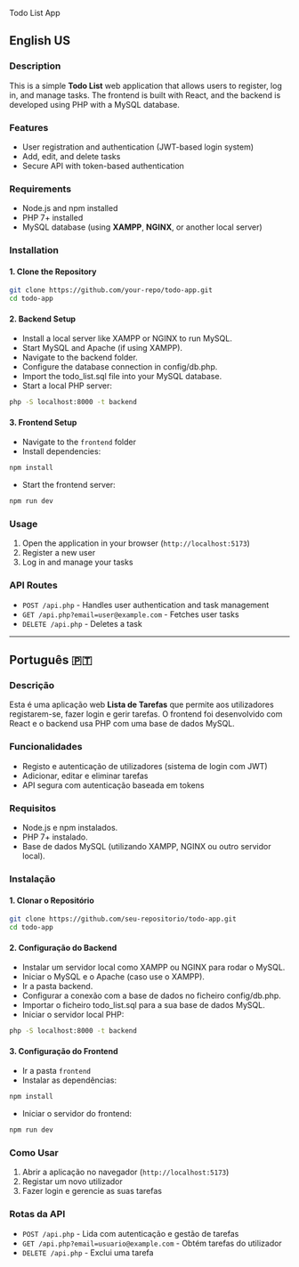 Todo List App

## English US
### Description
This is a simple **Todo List** web application that allows users to register, log in, and manage tasks. The frontend is built with React, and the backend is developed using PHP with a MySQL database.


### Features
- User registration and authentication (JWT-based login system)
- Add, edit, and delete tasks
- Secure API with token-based authentication

### Requirements
- Node.js and npm installed
- PHP 7+ installed
- MySQL database (using **XAMPP**, **NGINX**, or another local server)

### Installation
#### 1. Clone the Repository
```sh
git clone https://github.com/your-repo/todo-app.git
cd todo-app
```

#### 2. Backend Setup
- Install a local server like XAMPP or NGINX to run MySQL.
- Start MySQL and Apache (if using XAMPP).
- Navigate to the backend folder.
- Configure the database connection in config/db.php.
- Import the todo_list.sql file into your MySQL database.
- Start a local PHP server:
```sh
php -S localhost:8000 -t backend
```

#### 3. Frontend Setup
- Navigate to the `frontend` folder
- Install dependencies:
```sh
npm install
```
- Start the frontend server:
```sh
npm run dev
```

### Usage
1. Open the application in your browser (`http://localhost:5173`)
2. Register a new user
3. Log in and manage your tasks

### API Routes
- `POST /api.php` - Handles user authentication and task management
- `GET /api.php?email=user@example.com` - Fetches user tasks
- `DELETE /api.php` - Deletes a task

---

## Português 🇵🇹
### Descrição
Esta é uma aplicação web **Lista de Tarefas** que permite aos utilizadores registarem-se, fazer login e gerir tarefas. O frontend foi desenvolvido com React e o backend usa PHP com uma base de dados MySQL.

### Funcionalidades
- Registo e autenticação de utilizadores (sistema de login com JWT)
- Adicionar, editar e eliminar tarefas
- API segura com autenticação baseada em tokens

### Requisitos
- Node.js e npm instalados.
- PHP 7+ instalado.
- Base de dados MySQL (utilizando XAMPP, NGINX ou outro servidor local).

### Instalação
#### 1. Clonar o Repositório
```sh
git clone https://github.com/seu-repositorio/todo-app.git
cd todo-app
```

#### 2. Configuração do Backend
- Instalar um servidor local como XAMPP ou NGINX para rodar o MySQL.
- Iniciar o MySQL e o Apache (caso use o XAMPP).
- Ir a pasta backend.
- Configurar a conexão com a base de dados no ficheiro config/db.php.
- Importar o ficheiro todo_list.sql para a sua base de dados MySQL.
- Iniciar o servidor local PHP:
```sh
php -S localhost:8000 -t backend
```

#### 3. Configuração do Frontend
- Ir a pasta `frontend`
- Instalar as dependências:
```sh
npm install
```
- Iniciar o servidor do frontend:
```sh
npm run dev
```

### Como Usar
1. Abrir a aplicação no navegador (`http://localhost:5173`)
2. Registar um novo utilizador
3. Fazer login e gerencie as suas tarefas

### Rotas da API
- `POST /api.php` - Lida com autenticação e gestão de tarefas
- `GET /api.php?email=usuario@example.com` - Obtém tarefas do utilizador
- `DELETE /api.php` - Exclui uma tarefa


